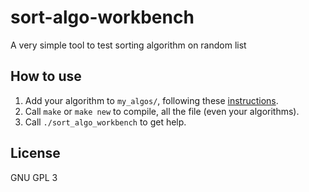 # sort-algo-workbench
A very simple tool to test sorting algorithm on random list

## How to use
1) Add your algorithm to `my_algos/`, following these [instructions](my_algos/README.md).
2) Call `make` or `make new` to compile, all the file (even your algorithms).
3) Call `./sort_algo_workbench` to get help.

## License
GNU GPL 3
